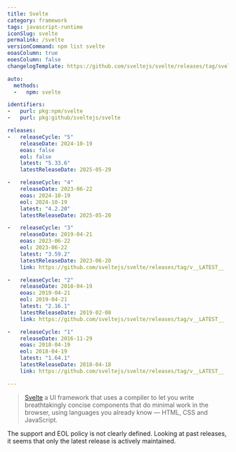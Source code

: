 ```yaml
---
title: Svelte
category: framework
tags: javascript-runtime
iconSlug: svelte
permalink: /svelte
versionCommand: npm list svelte
eoasColumn: true
eoesColumn: false
changelogTemplate: https://github.com/sveltejs/svelte/releases/tag/svelte%40__LATEST__

auto:
  methods:
  -   npm: svelte

identifiers:
-   purl: pkg:npm/svelte
-   purl: pkg:github/sveltejs/svelte

releases:
-   releaseCycle: "5"
    releaseDate: 2024-10-19
    eoas: false
    eol: false
    latest: "5.33.6"
    latestReleaseDate: 2025-05-29

-   releaseCycle: "4"
    releaseDate: 2023-06-22
    eoas: 2024-10-19
    eol: 2024-10-19
    latest: "4.2.20"
    latestReleaseDate: 2025-05-20

-   releaseCycle: "3"
    releaseDate: 2019-04-21
    eoas: 2023-06-22
    eol: 2023-06-22
    latest: "3.59.2"
    latestReleaseDate: 2023-06-20
    link: https://github.com/sveltejs/svelte/releases/tag/v__LATEST__

-   releaseCycle: "2"
    releaseDate: 2018-04-19
    eoas: 2019-04-21
    eol: 2019-04-21
    latest: "2.16.1"
    latestReleaseDate: 2019-02-08
    link: https://github.com/sveltejs/svelte/releases/tag/v__LATEST__

-   releaseCycle: "1"
    releaseDate: 2016-11-29
    eoas: 2018-04-19
    eol: 2018-04-19
    latest: "1.64.1"
    latestReleaseDate: 2018-04-18
    link: https://github.com/sveltejs/svelte/releases/tag/v__LATEST__

---
```


> [Svelte](https://svelte.dev/) a UI framework that uses a compiler to let you write
> breathtakingly concise components that do minimal work in the browser, using languages you already
> know — HTML, CSS and JavaScript.

The support and EOL policy is not clearly defined. Looking at past releases,
it seems that only the latest release is actively maintained.

